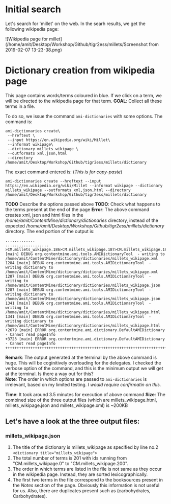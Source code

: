 
# Initial search
Let's search for 'millet' on the web. In the searh results, we get the following wikipedia page:

![Wikipedia page for millet]
(/home/amit/Desktop/Workshop/Github/tigr2ess/millets/Screenshot from 2019-02-07 13-23-38.png)

# Dictionary creation from wikipedia page
This page contains words/terms coloured in blue. If we click on a term, we will be directed to the wikipedia page for that term.
**GOAL**: Collect all these terms in a file.

To do so, we issue the command `ami-dictionaries` with some options. The command is:
```
ami-dictionaries create\
 --hreftext \
 --input https://en.wikipedia.org/wiki/Millet\
 --informat wikipage\
 --dictionary millets_wikipage \
 --outformats xml,json,html
 --directory /home/amit/Desktop/Workshop/Github/tigr2ess/millets/dictionary
```
The exact command entered is: (*This is for copy-paste*)
```
ami-dictionaries create --hreftext --input https://en.wikipedia.org/wiki/Millet --informat wikipage --dictionary millets_wikipage --outformats xml,json,html --directory /home/amit/Desktop/Workshop/Github/tigr2ess/millets/dictionary
```
**TODO** Describe the options passed above
**TODO**: Check what happens to the terms present at the end of the page
**Error**: The above command creates xml, json and html files in the */home/amit/ContentMine/dictionary/dictionaries* directory, instead of the expected */home/amit/Desktop/Workshop/Github/tigr2ess/millets/dictionary* directory.
The end portion of the output is:
```
.............
...................
>CM.millets_wikipage.186>CM.millets_wikipage.187>CM.millets_wikipage.188>CM.millets_wikipage.189>CM.millets_wikipage.190>CM.millets_wikipage.191>CM.millets_wikipage.192>CM.millets_wikipage.193>CM.millets_wikipage.194>CM.millets_wikipage.195>CM.millets_wikipage.196>CM.millets_wikipage.197>CM.millets_wikipage.198>CM.millets_wikipage.199>CM.millets_wikipage.2001283 [main] DEBUG org.contentmine.ami.tools.AMIDictionaryTool  - writing to /home/amit/ContentMine/dictionary/dictionaries/millets_wikipage.xml
1284 [main] DEBUG org.contentmine.ami.tools.AMIDictionaryTool  - writing dictionary to /home/amit/ContentMine/dictionary/dictionaries/millets_wikipage.xml
1287 [main] DEBUG org.contentmine.ami.tools.AMIDictionaryTool  - writing to /home/amit/ContentMine/dictionary/dictionaries/millets_wikipage.json
1287 [main] DEBUG org.contentmine.ami.tools.AMIDictionaryTool  - writing dictionary to /home/amit/ContentMine/dictionary/dictionaries/millets_wikipage.json
1341 [main] DEBUG org.contentmine.ami.tools.AMIDictionaryTool  - writing to /home/amit/ContentMine/dictionary/dictionaries/millets_wikipage.html
1341 [main] DEBUG org.contentmine.ami.tools.AMIDictionaryTool  - writing dictionary to /home/amit/ContentMine/dictionary/dictionaries/millets_wikipage.html
+2679 [main] ERROR org.contentmine.ami.dictionary.DefaultAMIDictionary  - Cannot read pageInfo
+3723 [main] ERROR org.contentmine.ami.dictionary.DefaultAMIDictionary  - Cannot read pageInfo
+++++++++++++++++++++++++++++++++++++++++++++++++++++++++++++++++++++++++++++++++++++++++++++++++++++++++++++++++++++++++++++++++++++++++++++++++++++++++++++++++++++++++++++++++++++++++++++++++++++++
```


**Remark**: The output generated at the terminal by the above command is huge. This will be coginitively overloading for the delegates. I checked the verbose option of the command, and this is the minimum output we will get at the terminal. Is there a way out for this?  
**Note**: The order in which options are passed to `ami-dictionaries` is irrelevant, based on my limited testing. *I would require confirmatin on this.*

**Time**: It took around 3.5 minutes for execution of above command
**Size**: The combined size of the three output files (which are millets_wikipage.html, millets_wikipage.json and millets_wikipage.xml) is ~200KB

## Let's have a look at the three output files:
 
### millets_wikipage.json
1. The title of the dictionary is millets_wikipage as specified by line no.2 `<dictionary title="millets_wikipage">`
2. The total number of terms is 201 with ids running from "CM.millets_wikipage.0" to "CM.millets_wikipage.200".
3. The order in which terms are listed in the file is not same as they occur in the wikipedia page. Instead, they are sorted lexicographically.
4. The first two terms in the file correspond to the booksources present in the *Notes* section of the page. Obviously this information is not useful for us. Also, there are duplicates present such as (carbohydrates, Carbohydrates).








